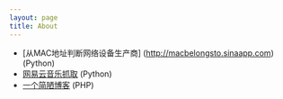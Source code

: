 ```yaml
---
layout: page
title: About
---
```


* [从MAC地址判断网络设备生产商] (http://macbelongsto.sinaapp.com) (Python)
* [网易云音乐抓取](http://music163.sinaapp.com) (Python)
* [一个简陋博客](http://yadam.sinaapp.com) (PHP)